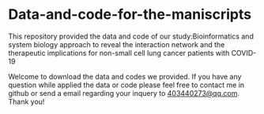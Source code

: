 # Data-and-code-for-the-maniscripts
This repository provided the data and code of our study:Bioinformatics and system biology approach to reveal the interaction network and the therapeutic implications for non-small cell lung cancer patients with COVID-19

 Welcome to download the data and codes we provided. If you have any question while applied the data or code please feel free to contact me in github or send a email regarding your inquery to 403440273@qq.com. Thank you!
